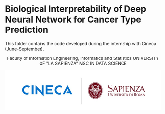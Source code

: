 # Biological Interpretability of Deep Neural Network for Cancer Type Prediction
This folder contains the code developed during the internship with Cineca (June-September).
<p align="center">
Faculty of Information Engineering, Informatics and Statistics  
UNIVERSITY OF "LA SAPIENZA"  
MSC IN DATA SCIENCE  
</p>
<p align="center">
  <img src="https://github.com/qtt-alessandro/INTERNSHIP-CINECA/blob/main/README_img/logo.jpeg" />
</p>











